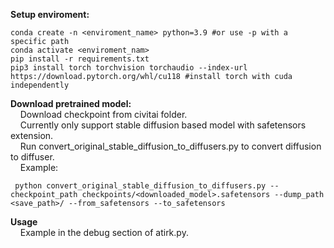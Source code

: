 **Setup enviroment:**
```
conda create -n <enviroment_name> python=3.9 #or use -p with a specific path
conda activate <enviroment_nam> 
pip install -r requirements.txt
pip3 install torch torchvision torchaudio --index-url https://download.pytorch.org/whl/cu118 #install torch with cuda independently 
```
**Download pretrained model:** <br>
 &nbsp;&nbsp;&nbsp;&nbsp;Download checkpoint from civitai folder. <br>
 &nbsp;&nbsp;&nbsp;&nbsp;Currently only support stable diffusion based model with safetensors extension. <br>
 &nbsp;&nbsp;&nbsp;&nbsp;Run convert_original_stable_diffusion_to_diffusers.py to convert diffusion to diffuser. <br>
 &nbsp;&nbsp;&nbsp;&nbsp;Example: 
 ```
  python convert_original_stable_diffusion_to_diffusers.py --checkpoint_path checkpoints/<downloaded_model>.safetensors --dump_path <save_path>/ --from_safetensors --to_safetensors
 ```
 **Usage** <br> 
 &nbsp;&nbsp;&nbsp;&nbsp;Example in the debug section of atirk.py. <br>
